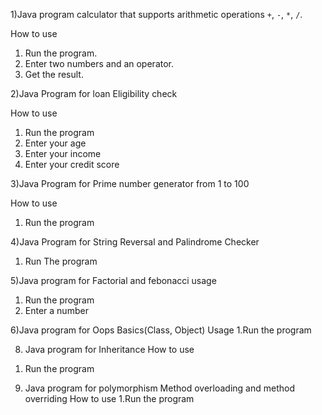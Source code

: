 1)Java program calculator that supports arithmetic operations `+`, `-`, `*`, `/`.

How to use
1. Run the program.
2. Enter two numbers and an operator.
3. Get the result.


2)Java Program for loan Eligibility check

How to use
1. Run the program
2. Enter your age
3. Enter your income
4. Enter your credit score

3)Java Program for Prime number generator from 1 to 100

How to use
1. Run the program

4)Java Program for String Reversal and Palindrome Checker
1. Run The program

5)Java program for Factorial and febonacci 
usage
1. Run the program
2. Enter a number

6)Java program for Oops Basics(Class, Object)
Usage
1.Run the program

8) Java program for Inheritance
How to use
1. Run the program

9) Java program for polymorphism Method overloading and method overriding
How to use
1.Run the program